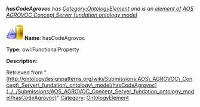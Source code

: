 ___hasCodeAgrovoc__ has [Category:OntologyElement](../../Category/OntologyElement "Category:OntologyElement") and is an [element of](../../Property/ElementOf "Property:ElementOf") [AOS AGROVOC Concept Server fundation ontology model](../../Submissions/AOS_AGROVOC_Concept_Server_fundation_ontology_model "Submissions:AOS AGROVOC Concept Server fundation ontology model")_


  




[![ObjectProperty](../../images/thumb/c/c3/ObjectProperty.gif/45px-ObjectProperty.gif)](../../Image/ObjectProperty.gif "ObjectProperty")
__Name__: hasCodeAgrovoc 


__Type:__ owl:FunctionalProperty 


__Description__: 





Retrieved from "[http://ontologydesignpatterns.org/wiki/Submissions:AOS\_AGROVOC\_Concept\_Server\_fundation\_ontology\_model/hasCodeAgrovoc](../../Submissions/AOS_AGROVOC_Concept_Server_fundation_ontology_model/hasCodeAgrovoc)"
 [Category](http://ontologydesignpatterns.org/wiki/Special:Categories "Special:Categories"): [OntologyElement](../../Category/OntologyElement "Category:OntologyElement")